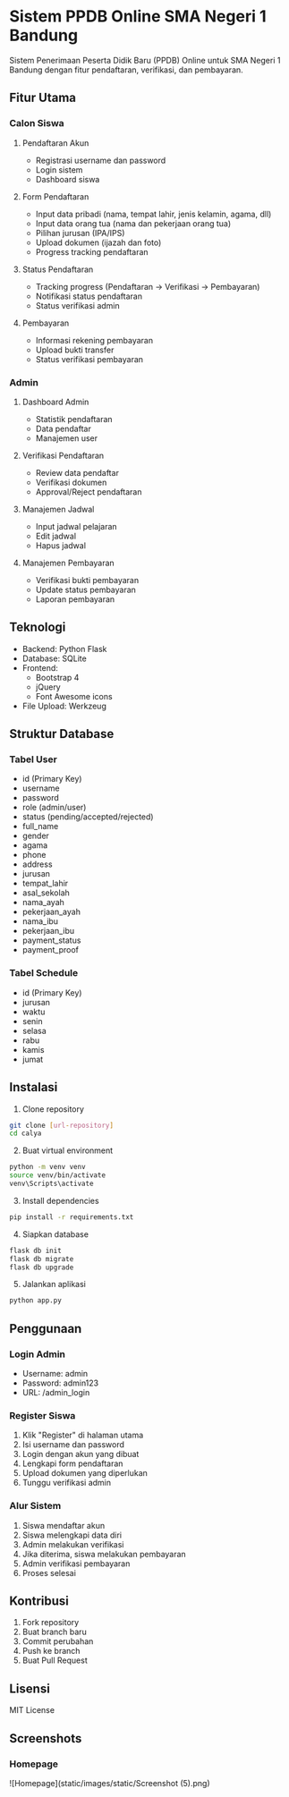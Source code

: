 # Sistem PPDB Online SMA Negeri 1 Bandung

Sistem Penerimaan Peserta Didik Baru (PPDB) Online untuk SMA Negeri 1 Bandung dengan fitur pendaftaran, verifikasi, dan pembayaran.

## Fitur Utama

### Calon Siswa
1. Pendaftaran Akun
   - Registrasi username dan password
   - Login sistem
   - Dashboard siswa

2. Form Pendaftaran
   - Input data pribadi (nama, tempat lahir, jenis kelamin, agama, dll)
   - Input data orang tua (nama dan pekerjaan orang tua)
   - Pilihan jurusan (IPA/IPS)
   - Upload dokumen (ijazah dan foto)
   - Progress tracking pendaftaran

3. Status Pendaftaran
   - Tracking progress (Pendaftaran -> Verifikasi -> Pembayaran)
   - Notifikasi status pendaftaran
   - Status verifikasi admin

4. Pembayaran
   - Informasi rekening pembayaran
   - Upload bukti transfer
   - Status verifikasi pembayaran

### Admin
1. Dashboard Admin
   - Statistik pendaftaran
   - Data pendaftar
   - Manajemen user

2. Verifikasi Pendaftaran
   - Review data pendaftar
   - Verifikasi dokumen
   - Approval/Reject pendaftaran

3. Manajemen Jadwal
   - Input jadwal pelajaran
   - Edit jadwal
   - Hapus jadwal

4. Manajemen Pembayaran
   - Verifikasi bukti pembayaran
   - Update status pembayaran
   - Laporan pembayaran

## Teknologi

- Backend: Python Flask
- Database: SQLite
- Frontend: 
  - Bootstrap 4
  - jQuery
  - Font Awesome icons
- File Upload: Werkzeug

## Struktur Database

### Tabel User
- id (Primary Key)
- username
- password
- role (admin/user)
- status (pending/accepted/rejected)
- full_name
- gender
- agama
- phone
- address
- jurusan
- tempat_lahir
- asal_sekolah
- nama_ayah
- pekerjaan_ayah
- nama_ibu
- pekerjaan_ibu
- payment_status
- payment_proof

### Tabel Schedule
- id (Primary Key)
- jurusan
- waktu
- senin
- selasa
- rabu
- kamis
- jumat

## Instalasi

1. Clone repository
```bash
git clone [url-repository]
cd calya
```

2. Buat virtual environment
```bash
python -m venv venv
source venv/bin/activate  
venv\Scripts\activate    
```

3. Install dependencies
```bash
pip install -r requirements.txt
```

4. Siapkan database
```bash
flask db init
flask db migrate
flask db upgrade
```

5. Jalankan aplikasi
```bash
python app.py
```

## Penggunaan

### Login Admin
- Username: admin
- Password: admin123
- URL: /admin_login

### Register Siswa
1. Klik "Register" di halaman utama
2. Isi username dan password
3. Login dengan akun yang dibuat
4. Lengkapi form pendaftaran
5. Upload dokumen yang diperlukan
6. Tunggu verifikasi admin

### Alur Sistem
1. Siswa mendaftar akun
2. Siswa melengkapi data diri
3. Admin melakukan verifikasi
4. Jika diterima, siswa melakukan pembayaran
5. Admin verifikasi pembayaran
6. Proses selesai

## Kontribusi
1. Fork repository
2. Buat branch baru
3. Commit perubahan
4. Push ke branch
5. Buat Pull Request

## Lisensi
MIT License

## Screenshots

### Homepage
![Homepage](static/images/static/Screenshot (5).png)
